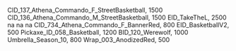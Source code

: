 CID_137_Athena_Commando_F_StreetBasketball, 1500
CID_136_Athena_Commando_M_StreetBasketball, 1500
EID_TakeTheL, 2500
na
na
na
CID_734_Athena_Commando_F_BannerRed, 800
EID_BasketballV2, 500
Pickaxe_ID_058_Basketball, 1200
BID_120_Werewolf, 1000
Umbrella_Season_10, 800
Wrap_003_AnodizedRed, 500
